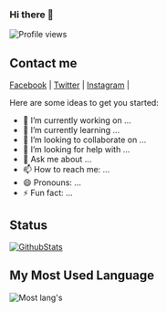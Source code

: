 ### Hi there 👋
![Profile views](https://komarev.com/ghpvc/?username=muhammaddzaky&color=brightgreen)

## Contact me

[Facebook](https://facebook.com/zackgo.id) | [Twitter](https://twitter.com/dj_dzaky) | [Instagram](https://instagram.com/dzakychanxd) |  

Here are some ideas to get you started:

- 🔭 I’m currently working on ...
- 🌱 I’m currently learning ...
- 👯 I’m looking to collaborate on ...
- 🤔 I’m looking for help with ...
- 💬 Ask me about ...
- 📫 How to reach me: ...
- 😄 Pronouns: ...
- ⚡ Fun fact: ...

## Status

[![GithubStats](https://github-readme-stats.vercel.app/api?username=muhammaddzaky&show_icons=true)](https://github.com/muhammaddzaky)

## My Most Used Language

![Most lang's](https://github-readme-stats.vercel.app/api/top-langs/?username=muhammaddzaky&langs_count=6&layout=compact)

